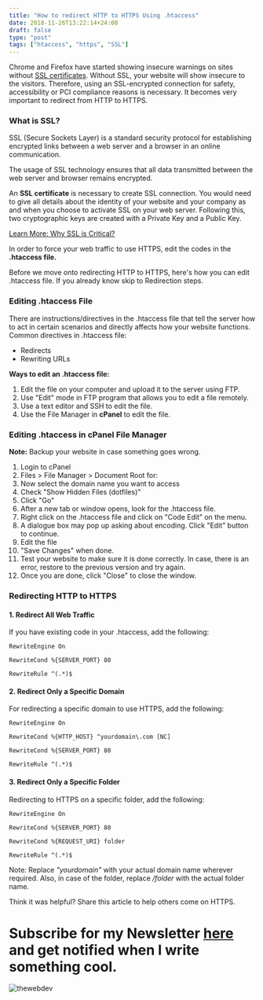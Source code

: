 ```yaml
---
title: "How to redirect HTTP to HTTPS Using .htaccess"
date: 2018-11-26T13:22:14+24:00
draft: false
type: "post"
tags: ["htaccess", "https", "SSL"]
---
```



Chrome and Firefox have started showing insecure warnings on sites without [SSL
certificates](https://www.instantssl.com/ssl.html). Without SSL, your website
will show insecure to the visitors. Therefore, using an SSL-encrypted connection
for safety, accessibility or PCI compliance reasons is necessary. It becomes
very important to redirect from HTTP to HTTPS.


### What is SSL?

SSL (Secure Sockets Layer) is a standard security protocol for establishing
encrypted links between a web server and a browser in an online communication.

The usage of SSL technology ensures that all data transmitted between the web
server and browser remains encrypted.

An **SSL certificate** is necessary to create SSL connection. You would need to
give all details about the identity of your website and your company as and when
you choose to activate SSL on your web server. Following this, two cryptographic keys are created with a Private Key and a Public Key.

[Learn More: Why SSL is
Critical?](https://www.sslrenewals.com/blog/why-is-ssl-important-benefits-of-using-ssl-certificate)

In order to force your web traffic to use HTTPS, edit the codes in the
**.htaccess file.**

Before we move onto redirecting HTTP to HTTPS, here's how you can edit .htaccess
file. If you already know skip to Redirection steps.

### Editing .htaccess File

There are instructions/directives in the .htaccess file that tell the server how
to act in certain scenarios and directly affects how your website functions.
Common directives in .htaccess file:

* Redirects
* Rewriting URLs

**Ways to edit an .htaccess file:**

1.  Edit the file on your computer and upload it to the server using FTP.
1.  Use "Edit" mode in FTP program that allows you to edit a file remotely.
1.  Use a text editor and SSH to edit the file.
1.  Use the File Manager in **cPanel** to edit the file.

### Editing .htaccess in cPanel File Manager

**Note:** Backup your website in case something goes wrong.

1.  Login to cPanel
1.  Files > File Manager > Document Root for:
1.  Now select the domain name you want to access
1.  Check "Show Hidden Files (dotfiles)"
1.  Click "Go"
1.  After a new tab or window opens, look for the .htaccess file.
1.  Right click on the .htaccess file and click on "Code Edit" on the menu.
1.  A dialogue box may pop up asking about encoding. Click "Edit" button to
continue.
1.  Edit the file
1.  "Save Changes" when done.
1.  Test your website to make sure it is done correctly. In case, there is an error,
restore to the previous version and try again.
1.  Once you are done, click "Close" to close the window.

### Redirecting HTTP to HTTPS

#### 1. Redirect All Web Traffic

If you have existing code in your .htaccess, add the following:

    RewriteEngine On

    RewriteCond %{SERVER_PORT} 80

    RewriteRule ^(.*)$ 

#### 2. Redirect Only a Specific Domain

For redirecting a specific domain to use HTTPS, add the following:

    RewriteEngine On

    RewriteCond %{HTTP_HOST} ^yourdomain\.com [NC]

    RewriteCond %{SERVER_PORT} 80

    RewriteRule ^(.*)$ 

#### 3. Redirect Only a Specific Folder

Redirecting to HTTPS on a specific folder, add the following:

    RewriteEngine On

    RewriteCond %{SERVER_PORT} 80

    RewriteCond %{REQUEST_URI} folder

    RewriteRule ^(.*)$ 

Note: Replace *"yourdomain"* with your actual domain name wherever required.
Also, in case of the folder, replace */folder* with the actual folder name.

Think it was helpful? Share this article to help others come on HTTPS.


# Subscribe for my Newsletter [here](https://eepurl.com/geCCfL) and get notified when I write something cool.

![thewebdev](https://res.cloudinary.com/iambeejayayo/image/upload/c_scale,w_100/v1547954566/fav-500.png)